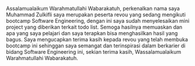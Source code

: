 Assalamualaikum Warahmatullahi Wabarakatuh, perkenalkan nama saya Muhammad Zulkifli saya merupakan peserta revou yang sedang mengikuti bootcamp Software Engineering, dengan ini saya sudah menyelesaikan mini project yang diberikan terkait todo list. Semoga hasilnya memuaskan dan apa yang saya pelajari dan saya terapkan bisa menghasilkan hasil yang bagus. Saya mengucapkan terima kasih kepada revou yang telah membuka bootcamp ini sehinggan saya semangat dan terinspirasi dalam berkarier di bidang Software Engineering ini, sekian terima kasih, Wassalamualaikum Warahmatullahi Wabarakatuh.

